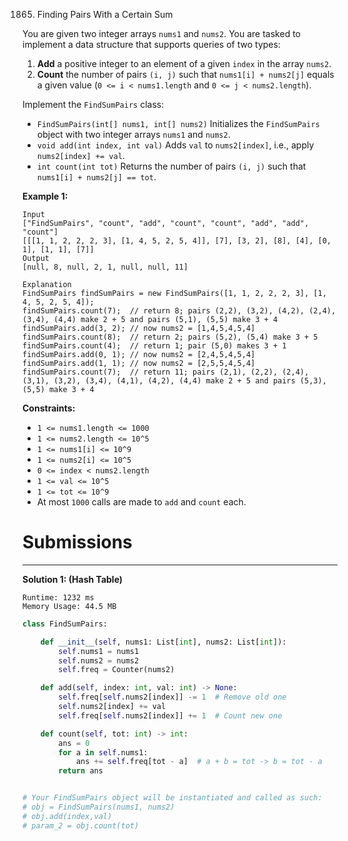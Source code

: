 1865. Finding Pairs With a Certain Sum

You are given two integer arrays `nums1` and `nums2`. You are tasked to implement a data structure that supports queries of two types:

1. **Add** a positive integer to an element of a given `index` in the array `nums2`.
1. **Count** the number of pairs `(i, j)` such that `nums1[i] + nums2[j]` equals a given value (`0 <= i < nums1.length` and `0 <= j < nums2.length`).

Implement the `FindSumPairs` class:

* `FindSumPairs(int[] nums1, int[] nums2)` Initializes the `FindSumPairs` object with two integer arrays `nums1` and `nums2`.
* `void add(int index, int val)` Adds `val` to `nums2[index]`, i.e., apply `nums2[index] += val`.
* `int count(int tot)` Returns the number of pairs `(i, j)` such that `nums1[i] + nums2[j] == tot`.
 

**Example 1:**
```
Input
["FindSumPairs", "count", "add", "count", "count", "add", "add", "count"]
[[[1, 1, 2, 2, 2, 3], [1, 4, 5, 2, 5, 4]], [7], [3, 2], [8], [4], [0, 1], [1, 1], [7]]
Output
[null, 8, null, 2, 1, null, null, 11]

Explanation
FindSumPairs findSumPairs = new FindSumPairs([1, 1, 2, 2, 2, 3], [1, 4, 5, 2, 5, 4]);
findSumPairs.count(7);  // return 8; pairs (2,2), (3,2), (4,2), (2,4), (3,4), (4,4) make 2 + 5 and pairs (5,1), (5,5) make 3 + 4
findSumPairs.add(3, 2); // now nums2 = [1,4,5,4,5,4]
findSumPairs.count(8);  // return 2; pairs (5,2), (5,4) make 3 + 5
findSumPairs.count(4);  // return 1; pair (5,0) makes 3 + 1
findSumPairs.add(0, 1); // now nums2 = [2,4,5,4,5,4]
findSumPairs.add(1, 1); // now nums2 = [2,5,5,4,5,4]
findSumPairs.count(7);  // return 11; pairs (2,1), (2,2), (2,4), (3,1), (3,2), (3,4), (4,1), (4,2), (4,4) make 2 + 5 and pairs (5,3), (5,5) make 3 + 4
```

**Constraints:**

* `1 <= nums1.length <= 1000`
* `1 <= nums2.length <= 10^5`
* `1 <= nums1[i] <= 10^9`
* `1 <= nums2[i] <= 10^5`
* `0 <= index < nums2.length`
* `1 <= val <= 10^5`
* `1 <= tot <= 10^9`
* At most `1000` calls are made to `add` and `count` each.

# Submissions
---
**Solution 1: (Hash Table)**
```
Runtime: 1232 ms
Memory Usage: 44.5 MB
```
```python
class FindSumPairs:

    def __init__(self, nums1: List[int], nums2: List[int]):
        self.nums1 = nums1
        self.nums2 = nums2
        self.freq = Counter(nums2)

    def add(self, index: int, val: int) -> None:
        self.freq[self.nums2[index]] -= 1  # Remove old one
        self.nums2[index] += val
        self.freq[self.nums2[index]] += 1  # Count new one

    def count(self, tot: int) -> int:
        ans = 0
        for a in self.nums1:  
            ans += self.freq[tot - a]  # a + b = tot -> b = tot - a
        return ans


# Your FindSumPairs object will be instantiated and called as such:
# obj = FindSumPairs(nums1, nums2)
# obj.add(index,val)
# param_2 = obj.count(tot)
```